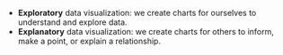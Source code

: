 * **Exploratory** data visualization: we create charts for ourselves to understand and explore data.
* **Explanatory** data visualization: we create charts for others to inform, make a point, or explain a relationship.
